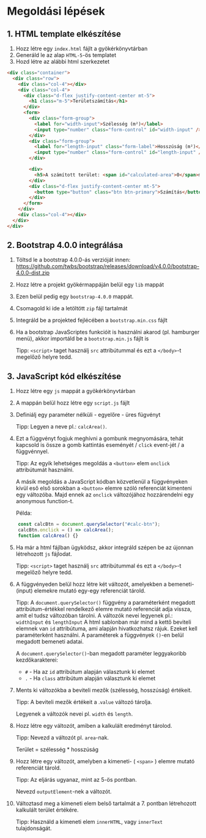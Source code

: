 # Megoldási lépések

## 1. HTML template elkészítése

1. Hozz létre egy `index.html` fájlt a gyökérkönyvtárban
2. Generáld le az alap `HTML-5`-ös templatet
3. Hozd létre az alábbi html szerkezetet

```html
<div class="container">
  <div class="row">
    <div class="col-4"></div>
    <div class="col-4">
      <div class="d-flex justify-content-center mt-5">
        <h1 class="m-5">Területszámítás</h1>
      </div>
      <form>
        <div class="form-group">
          <label for="width-input">Szélesség (m²)</label>
          <input type="number" class="form-control" id="width-input" />
        </div>
        <div class="form-group">
          <label for="length-input" class="form-label">Hosszúság (m²)</label>
          <input type="number" class="form-control" id="length-input" />
        </div>

        <div>
          <h5>A számított terület: <span id="calculated-area">0</span>m²</h5>
        </div>
        <div class="d-flex justify-content-center mt-5">
          <button type="button" class="btn btn-primary">Számítás</button>
        </div>
      </form>
    </div>
    <div class="col-4"></div>
  </div>
</div>
```

## 2. Bootstrap 4.0.0 integrálása

1. Töltsd le a bootstrap 4.0.0-ás verzióját innen:
   https://github.com/twbs/bootstrap/releases/download/v4.0.0/bootstrap-4.0.0-dist.zip
2. Hozz létre a projekt gyökérmappáján belül egy `lib` mappát
3. Ezen belül pedig egy `bootstrap-4.0.0` mappát.
4. Csomagold ki ide a letöltött `zip` fájl tartalmát
5. Integráld be a projekted fejlécében a `bootstrap.min.css` fájlt
6. Ha a bootstrap JavaScriptes funkcióit is használni akarod (pl. hamburger menü), akkor importáld be a `bootstrap.min.js` fájlt is

   Tipp: `<script>` taget használj `src` attribútummal és ezt a `</body>`-t megelőző helyre tedd.

## 3. JavaScript kód elkészítése

1.  Hozz létre egy `js` mappát a gyökérkönyvtárban
2.  A mappán belül hozz létre egy `script.js` fájlt
3.  Definiálj egy paraméter nélküli - egyelőre - üres fügvényt

    Tipp: Legyen a neve pl.: `calcArea()`.

4.  Ezt a függvényt fogjuk meghívni a gombunk megnyomására, tehát kapcsold is össze a gomb kattintás eseményét / `click` event-jét / a függvénnyel.

    Tipp: Az egyik lehetséges megoldás a `<button>` elem `onclick` attribútumát használni.

    A másik megoldás a JavaScript kódban közvetlenül a függvényeken kívül eső első sorokban a `<button>` elemre szóló referenciát kimenteni egy változóba. Majd ennek az `onclick` változójához hozzárendelni egy anonymous function-t.

    Példa:

```JavaScript
    const calcBtn = document.querySelector("#calc-btn");
    calcBtn.onclick = () => calcArea();
    function calcArea() {}
```

5. Ha már a html fájlban ügyködsz, akkor integráld szépen be az újonnan létrehozott `js` fájlodat.

   Tipp: `<script>` taget használj `src` attribútummal és ezt a `</body>`-t megelőző helyre tedd.

6. A függvényeden belül hozz létre két változót, amelyekben a bemeneti- (input) elemekre mutató egy-egy referenciát tárold.

   Tipp: A `document.querySelector()` függvény a paraméterként megadott attribútum-értékkel rendelkező elemre mutató referenciát adja vissza, amit el tudsz változóban tárolni. A változók nevei legyenek pl.:
   `widthInput` és `lengthInput` A html sablonban már mind a kettő beviteli elemnek van `id` attribútuma, ami alapján hivatkozhatsz rájuk. Ezeket kell paraméterként használni. A paraméterek a függvények `()`-en belül megadott bemeneti adatai.

   A `document.querySelector()`-ban megadott paraméter leggyakoribb kezdőkarakterei:

   - `#` - Ha az `id` attribútum alapján választunk ki elemet
   - `.` - Ha `class` attribútum alapján választunk ki elemet

7. Ments ki változókba a beviteli mezők (szélesség, hosszúság) értékeit.

   Tipp: A beviteli mezők értékeit a .`value` változó tárolja.

   Legyenek a változók nevei pl. `width` és `length`.

8. Hozz létre egy változót, amiben a kalkulált eredményt tárolod.

   Tipp: Nevezd a változót pl. `area`-nak.

   Terület = szélesség \* hosszúság

9. Hozz létre egy változót, amelyben a kimeneti- ( `<span>` ) elemre mutató referenciát tárold.

   Tipp: Az eljárás ugyanaz, mint az 5-ös pontban.

   Nevezd `outputElement`-nek a változót.

10. Változtasd meg a kimeneti elem belső tartalmát a 7. pontban létrehozott kalkulált terület értékére.

    Tipp: Használd a kimeneti elem `innerHTML`, vagy `innerText` tulajdonságát.
